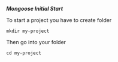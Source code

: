 ***Mongoose Initial Start***

To start a project you have to create folder
~~~
mkdir my-project
~~~

Then go into your folder

~~~
cd my-project
~~~